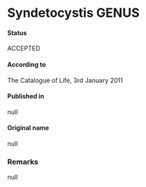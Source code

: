 Syndetocystis GENUS
=======

#### Status
ACCEPTED

#### According to
The Catalogue of Life, 3rd January 2011

#### Published in
null

#### Original name
null

### Remarks
null